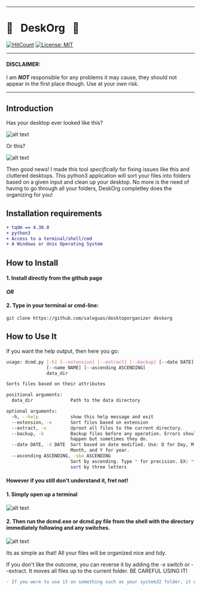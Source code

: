 ------------------------------------------------------------------------

# :file_folder: &nbsp; DeskOrg &nbsp; :file_folder:

[![HitCount](http://hits.dwyl.io/saleguas/desktoporganizer.svg)](http://hits.dwyl.io/saleguas/desktoporganizer) [![License: MIT](https://img.shields.io/badge/License-MIT-yellow.svg)](https://opensource.org/licenses/MIT) 

------------------------------------------------------------------------

#### DISCLAIMER:
I am ***NOT*** responsible for any problems it may cause, they should not appear in the first place though. 
Use at your own risk.

------------------------------------------------------------------------

## Introduction

Has your desktop ever looked like this?

![alt text](https://lureofmac.com/wp-content/uploads/2013/12/for-a-faster-mac.jpg)

Or this?

![alt text](http://gcpcafe.com/wp-content/uploads/2013/05/cluttered-dessktop.jpg?w=300)

Then good news! I made this tool *specifically* for fixing issues like this and cluttered desktops. This python3 application will sort your files into folders based on a given input and clean up your desktop. No more is the need of having to go through all your folders, DeskOrg completley does the organizing for you!

## Installation requirements

```diff
+ tqdm == 4.30.0
+ python3
+ Access to a terminal/shell/cmd
+ A Windows or Unix Operating System
```

## How to Install

#### 1. Install directly from the github page
#### *OR*
#### 2. Type in your terminal or cmd-line:
```
git clone https://github.com/saleguas/desktoporganizer deskorg
```

## How to Use It

If you want the help output, then here you go:
```bash
usage: dcmd.py [-h] [--extension] [--extract] [--backup] [--date DATE]
               [--name NAME] [--ascending ASCENDING]
               data_dir

Sorts files based on their attributes

positional arguments:
  data_dir              Path to the data directory

optional arguments:
  -h, --help            show this help message and exit
  --extension, -e       Sort files based on extension
  --extract, -x         Uproot all files to the current directory.
  --backup, -b          Backup files before any operation. Errors should not
                        happen but sometimes they do.
  --date DATE, -d DATE  Sort based on date modified. Use: D for Day, M for
                        Month, and Y for year.
  --ascending ASCENDING, -sba ASCENDING
                        Sort by ascending. Type * for precision. EX: *** would
                        sort by three letters

```

#### However if you still don't understand it, fret not!
#### 1. Simply open up a terminal
![alt text](https://github.com/saleguas/desktoporganizer/blob/master/images/opencmd.gif)

#### 2. Then run the dcmd.exe or dcmd.py file from the shell with the directory immediately following and any switches.
![alt text](https://github.com/saleguas/desktoporganizer/blob/master/images/go.gif)

Its as simple as that! All your files will be organized nice and tidy.

If you don't like the outcome, you can reverse it by adding the -x switch or --extract. It moves all files up to the current folder. BE CAREFUL USING IT! 
```diff
- If you were to use it on something such as your system32 folder, it would destroy your computer.
```




